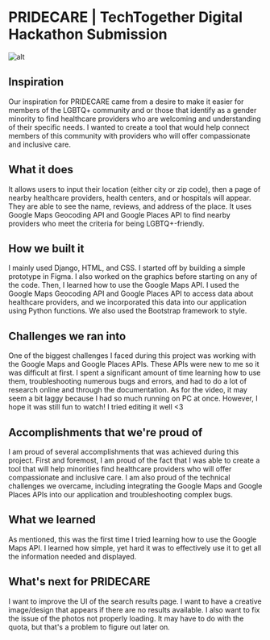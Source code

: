 # PRIDECARE | TechTogether Digital Hackathon Submission 
![alt](https://media.discordapp.net/attachments/407710496670875661/1102145356432674866/image.png)
## Inspiration
Our inspiration for PRIDECARE came from a desire to make it easier for members of the LGBTQ+ community and or those that identify as a gender minority to find healthcare providers who are welcoming and understanding of their specific needs. I wanted to create a tool that would help connect members of this community with providers who will offer compassionate and inclusive care.

## What it does
It allows users to input their location (either city or zip code), then a page of nearby healthcare providers, health centers, and or hospitals will appear. They are able to see the name, reviews, and address of the place. It uses Google Maps Geocoding API and Google Places API to find nearby providers who meet the criteria for being LGBTQ+-friendly. 

## How we built it
I mainly used Django, HTML, and CSS. I started off by building a simple prototype in Figma. I also worked on the graphics before starting on any of the code. Then, I learned how to use the Google Maps API. I used the Google Maps Geocoding API and Google Places API to access data about healthcare providers, and we incorporated this data into our application using Python functions. We also used the Bootstrap framework to style. 

## Challenges we ran into
One of the biggest challenges I faced during this project was working with the Google Maps and Google Places APIs. These APIs were new to me so it was difficult at first. I spent a significant amount of time learning how to use them, troubleshooting numerous bugs and errors, and had to do a lot of research online and through the documentation. As for the video, it may seem a bit laggy because I had so much running on PC at once. However, I hope it was still fun to watch! I tried editing it well <3 

## Accomplishments that we're proud of
I am proud of several accomplishments that was achieved during this project. First and foremost, I am proud of the fact that I was able to create a tool that will help minorities find healthcare providers who will offer compassionate and inclusive care. I am also proud of the technical challenges we overcame, including integrating the Google Maps and Google Places APIs into our application and troubleshooting complex bugs.

## What we learned
As mentioned, this was the first time I tried learning how to use the Google Maps API. I learned how simple, yet hard it was to effectively use it to get all the information needed and displayed. 

## What's next for PRIDECARE
I want to improve the UI of the search results page. I want to have a creative image/design that appears if there are no results available. I also want to fix the issue of the photos not properly loading. It may have to do with the quota, but that's a problem to figure out later on. 
